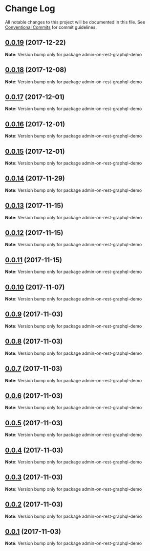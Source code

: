 # Change Log

All notable changes to this project will be documented in this file.
See [Conventional Commits](https://conventionalcommits.org) for commit guidelines.

<a name="0.0.19"></a>
## [0.0.19](https://github.com/iolap/aor-graphql/compare/v0.0.18...v0.0.19) (2017-12-22)




**Note:** Version bump only for package admin-on-rest-graphql-demo

<a name="0.0.18"></a>
## [0.0.18](https://github.com/iolap/aor-graphql/compare/v0.0.17...v0.0.18) (2017-12-08)




**Note:** Version bump only for package admin-on-rest-graphql-demo

<a name="0.0.17"></a>
## [0.0.17](https://github.com/iolap/aor-graphql/compare/v0.0.16...v0.0.17) (2017-12-01)




**Note:** Version bump only for package admin-on-rest-graphql-demo

<a name="0.0.16"></a>
## [0.0.16](https://github.com/iolap/aor-graphql/compare/v0.0.14...v0.0.16) (2017-12-01)




**Note:** Version bump only for package admin-on-rest-graphql-demo

<a name="0.0.15"></a>
## [0.0.15](https://github.com/iolap/aor-graphql/compare/v0.0.14...v0.0.15) (2017-12-01)




**Note:** Version bump only for package admin-on-rest-graphql-demo

<a name="0.0.14"></a>
## [0.0.14](https://github.com/iolap/aor-graphql/compare/v0.0.13...v0.0.14) (2017-11-29)




**Note:** Version bump only for package admin-on-rest-graphql-demo

<a name="0.0.13"></a>
## [0.0.13](https://github.com/iolap/aor-graphql/compare/v0.0.12...v0.0.13) (2017-11-15)




**Note:** Version bump only for package admin-on-rest-graphql-demo

<a name="0.0.12"></a>
## [0.0.12](https://github.com/iolap/aor-graphql/compare/v0.0.11...v0.0.12) (2017-11-15)




**Note:** Version bump only for package admin-on-rest-graphql-demo

<a name="0.0.11"></a>
## [0.0.11](https://github.com/iolap/aor-graphql/compare/v0.0.10...v0.0.11) (2017-11-15)




**Note:** Version bump only for package admin-on-rest-graphql-demo

<a name="0.0.10"></a>
## [0.0.10](https://github.com/iolap/aor-graphql/compare/v0.0.9...v0.0.10) (2017-11-07)




**Note:** Version bump only for package admin-on-rest-graphql-demo

<a name="0.0.9"></a>
## [0.0.9](https://github.com/iolap/aor-graphql/compare/v0.0.8...v0.0.9) (2017-11-03)




**Note:** Version bump only for package admin-on-rest-graphql-demo

<a name="0.0.8"></a>
## [0.0.8](https://github.com/iolap/aor-graphql/compare/v0.0.7...v0.0.8) (2017-11-03)




**Note:** Version bump only for package admin-on-rest-graphql-demo

<a name="0.0.7"></a>
## [0.0.7](https://github.com/iolap/aor-graphql/compare/v0.0.6...v0.0.7) (2017-11-03)




**Note:** Version bump only for package admin-on-rest-graphql-demo

<a name="0.0.6"></a>
## [0.0.6](https://github.com/iolap/aor-graphql/compare/v0.0.5...v0.0.6) (2017-11-03)




**Note:** Version bump only for package admin-on-rest-graphql-demo

<a name="0.0.5"></a>
## [0.0.5](https://github.com/iolap/aor-graphql/compare/v0.0.4...v0.0.5) (2017-11-03)




**Note:** Version bump only for package admin-on-rest-graphql-demo

<a name="0.0.4"></a>
## [0.0.4](https://github.com/iolap/aor-graphql/compare/v0.0.3...v0.0.4) (2017-11-03)




**Note:** Version bump only for package admin-on-rest-graphql-demo

<a name="0.0.3"></a>
## [0.0.3](https://github.com/iolap/aor-graphql/compare/v0.0.2...v0.0.3) (2017-11-03)




**Note:** Version bump only for package admin-on-rest-graphql-demo

<a name="0.0.2"></a>
## [0.0.2](https://github.com/iolap/aor-graphql/compare/v0.0.1...v0.0.2) (2017-11-03)




**Note:** Version bump only for package admin-on-rest-graphql-demo

<a name="0.0.1"></a>
## [0.0.1](https://github.com/iolap/aor-graphql/compare/v0.0.1-1...v0.0.1) (2017-11-03)




**Note:** Version bump only for package admin-on-rest-graphql-demo
